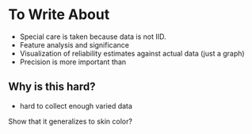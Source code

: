

# To Write About

* Special care is taken because data is not IID.
* Feature analysis and significance
* Visualization of reliability estimates against actual data (just a graph)
* Precision is more important than 

## Why is this hard?
* hard to collect enough varied data

Show that it generalizes to skin color?
